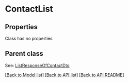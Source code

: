 
# ContactList
## Properties
Class has no properties


## Parent class

See: [ListResponseOfContactDto](ListResponseOfContactDto.md)

[[Back to Model list]](README.md#documentation-for-models) [[Back to API list]](README.md#documentation-for-api-endpoints) [[Back to API README]](README.md)

